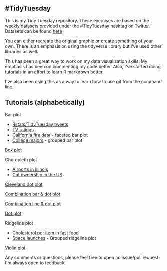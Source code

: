 ## #TidyTuesday

This is my Tidy Tuesday repository. These exercises are based on the weekly datasets provided under the #TidyTuesday hashtag on Twitter. Datasets can be found  [here](https://github.com/rfordatascience/tidytuesday)

You can either recreate the original graphic or create something of your own. There is an emphasis on using the tidyverse library but I've used other libraries as well.

This has been a great way to work on my data visualization skills. My emphasis has been on commenting my code better. Also, I've started doing tutorials in an effort to learn R markdown better.

I've also been using this as a way to learn how to use git from the command line.

## Tutorials (alphabetically)

Bar plot
  * [Rstats/TidyTuesday tweets](https://github.com/sapo83/TidyTuesday/blob/master/2019/TT.20190101/bar.plot.md)
  * [TV ratings](https://github.com/sapo83/TidyTuesday/blob/master/2019/TT.20190108/bar.plot.md)
  * [California fire data](https://github.com/sapo83/TidyTuesday/blob/master/2018/TT.20180821/1.md) - faceted bar plot
  * [College majors](https://github.com/sapo83/TidyTuesday/blob/master/2018/TT.20181016/grouped.bar.plot.md) - grouped bar plot

[Box plot](https://github.com/sapo83/TidyTuesday/blob/master/2018/TT.20181009/boxplot.md)

Choropleth plot
  * [Airports in Illinois](https://github.com/sapo83/TidyTuesday/blob/master/2018/TT.20180918/IL.airport.choropleth.md)
  * [Cat ownership in the US](https://github.com/sapo83/TidyTuesday/blob/master/2018/TT.20180911/TT.9.11.18.choropleth.md)

[Cleveland dot plot](https://github.com/sapo83/TidyTuesday/blob/master/2018/TT.20180925/cleveland.dotplot.md)

[Combination bar & dot plot](https://github.com/sapo83/TidyTuesday/blob/master/2018/TT.20180605/1.md)

[Combination line & dot plot](https://github.com/sapo83/TidyTuesday/blob/master/2018/TT.20180828/TT.8.28.18.line.dot.plot.md)

[Dot plot](https://github.com/sapo83/TidyTuesday/blob/master/2019/TT.20190122/dot.plot.IL.md)

Ridgeline plot
  * [Cholesterol per item in fast food](https://github.com/sapo83/TidyTuesday/blob/master/2018/TT.20180904/TT.9.4.18.ridgeline.md)
  * [Space launches](https://github.com/sapo83/TidyTuesday/blob/master/2019/TT.20190115/grouped.ridgeline.md) - Grouped ridgeline plot

[Violin plot](https://github.com/sapo83/TidyTuesday/blob/master/2018/TT.20180904/TT.9.4.18.box.plot.md)


Any comments or questions, please feel free to open an issue/pull request. I'm always open to feedback!
